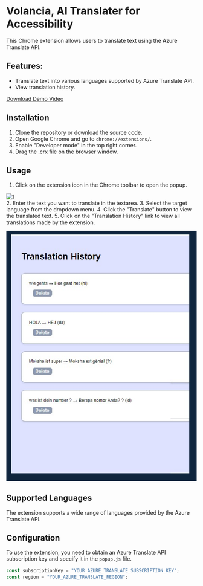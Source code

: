 # Volancia, AI Translater for Accessibility

This Chrome extension allows users to translate text using the Azure Translate API.

## Features:

- Translate text into various languages supported by Azure Translate API.
- View translation history.

[Download Demo Video](https://github.com/NINJAHATTORI004/InnoHacks_VoLancia/raw/main/demo.mp4)

## Installation

1. Clone the repository or download the source code.
2. Open Google Chrome and go to `chrome://extensions/`.
3. Enable "Developer mode" in the top right corner.
4. Drag the .crx file on the browser window.

## Usage

1. Click on the extension icon in the Chrome toolbar to open the popup.


![1](https://github.com/NINJAHATTORI004/Vo-Lancia/blob/main/images/Screenshot.png)   
2. Enter the text you want to translate in the textarea.
3. Select the target language from the dropdown menu.
4. Click the "Translate" button to view the translated text.
5. Click on the "Translation History" link to view all translations made by the extension.


![2](https://github.com/NINJAHATTORI004/Vo-Lancia/blob/main/images/Screenshot%202024-06-26%20214157.jpg)

## Supported Languages

The extension supports a wide range of languages provided by the Azure Translate API.

## Configuration

To use the extension, you need to obtain an Azure Translate API subscription key and specify it in the `popup.js` file.







```javascript
const subscriptionKey = "YOUR_AZURE_TRANSLATE_SUBSCRIPTION_KEY";
const region = "YOUR_AZURE_TRANSLATE_REGION";
```


